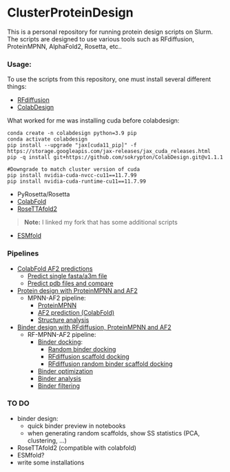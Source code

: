 # ClusterProteinDesign

This is a personal repository for running protein design scripts on Slurm. The scripts are designed to use various tools such as RFdiffusion, ProteinMPNN, AlphaFold2, Rosetta, etc..

### Usage:
To use the scripts from this repository, one must install several different things:
- [RFdiffusion](https://github.com/RosettaCommons/RFdiffusion)
- [ColabDesign](https://github.com/sokrypton/ColabDesign)

What worked for me was installing cuda before colabdesign:

```
conda create -n colabdesign python=3.9 pip
conda activate colabdesign
pip install --upgrade "jax[cuda11_pip]" -f https://storage.googleapis.com/jax-releases/jax_cuda_releases.html
pip -q install git+https://github.com/sokrypton/ColabDesign.git@v1.1.1

#Downgrade to match cluster version of cuda
pip install nvidia-cuda-nvcc-cu11==11.7.99
pip install nvidia-cuda-runtime-cu11==11.7.99
```

- PyRosetta/Rosetta
- [ColabFold](https://github.com/sokrypton/ColabFold/tree/main)
- [RoseTTAfold2](https://github.com/Poko18/RoseTTAFold2)
> **Note:** I linked my fork that has some additional scripts
- [ESMfold](https://github.com/facebookresearch/esm)

### Pipelines
- [ColabFold AF2 predictions](/pipelines/colabfold_af2)
    - [Predict single fasta/a3m file](/pipelines/colabfold_af2/#Predict-single-fasta/a3m-file)
    - [Predict pdb files and compare](/pipelines/colabfold_af2/#Predict-pdb-files-and-compare)
- [Protein design with ProteinMPNN and AF2](/pipelines/mpnn_af2)
    - MPNN-AF2 pipeline:
        - [ProteinMPNN](/pipelines/mpnn_af2#1.-ProteinMPNN)
        - [AF2 prediction (ColabFold)](/pipelines/mpnn_af2#2.-AF2-prediction-(ColabFold))
        - [Structure analysis](/pipelines/mpnn_af2#3.-Basic-analysis-of-predicted-structures)
- [Binder design with RFdiffusion, ProteinMPNN and AF2](/pipelines/binder_design)
    - RF-MPNN-AF2 pipeline:
        - [Binder docking](/pipelines/binder_design#Round-1---binder-scaffold-docking):
            - [Random binder docking](/pipelines/binder_design#1a-Random-binder-docking)
            - [RFdiffusion scaffold docking](/pipelines/binder_design#1b-RFdiffusion-selected-scaffold-docking)
            - [RFdiffusion random binder scaffold docking](/pipelines/binder_design#1c-RFdiffusion-random-binder-scaffold-docking)
        - [Binder optimization](/pipelines/binder_design#Round-2---binder-optimization)
        - [Binder analysis](/pipelines/binder_design#Round-3---binder-analysis)
        - [Binder filtering](/pipelines/binder_design#Round-4---binder-filtering-and-sequence-clustering)

### TO DO
- binder design:
    - quick binder preview in notebooks
    - when generating random scaffolds, show SS statistics (PCA, clustering, ...)
- RoseTTAfold2 (compatible with colabfold)
- ESMfold?
- write some installations